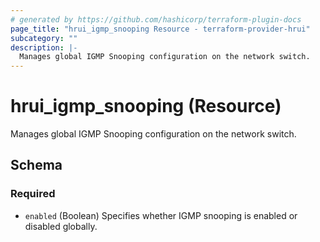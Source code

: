 ```yaml
---
# generated by https://github.com/hashicorp/terraform-plugin-docs
page_title: "hrui_igmp_snooping Resource - terraform-provider-hrui"
subcategory: ""
description: |-
  Manages global IGMP Snooping configuration on the network switch.
---
```


# hrui_igmp_snooping (Resource)

Manages global IGMP Snooping configuration on the network switch.



<!-- schema generated by tfplugindocs -->
## Schema

### Required

- `enabled` (Boolean) Specifies whether IGMP snooping is enabled or disabled globally.
